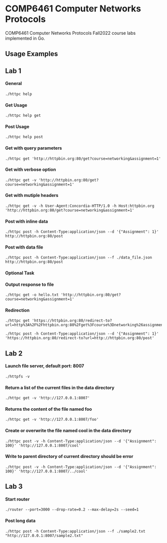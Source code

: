 # COMP6461 Computer Networks Protocols

COMP6461 Computer Networks Protocols Fall2022 course labs implemented in Go.

## Usage Examples

## Lab 1
#### General
```
./httpc help
```
#### Get Usage
```
./httpc help get
```
#### Post Usage
```
./httpc help post
```
#### Get with query parameters
```
./httpc get 'http://httpbin.org:80/get?course=networking&assignment=1'
```
#### Get with verbose option
```
./httpc get -v 'http://httpbin.org:80/get?course=networking&assignment=1'
```
#### Get with mutiple headers
```
./httpc get -v -h User-Agent:Concordia-HTTP/1.0 -h Host:httpbin.org 'http://httpbin.org:80/get?course=networking&assignment=1'
```
#### Post with inline data
```
./httpc post -h Content-Type:application/json --d '{"Assignment": 1}' http://httpbin.org:80/post
```
#### Post with data file
```
./httpc post -h Content-Type:application/json --f ./data_file.json http://httpbin.org:80/post
```
#### Optional Task
#### Output response to file
```
./httpc get -o hello.txt 'http://httpbin.org:80/get?course=networking&assignment=1' 
```
#### Redirection
```
./httpc get 'https://httpbin.org:80/redirect-to?url=http%3A%2F%2Fhttpbin.org:80%2Fget%3Fcourse%3Dnetworking%26assignment%3D1'
```
```
./httpc post -h Content-Type:application/json --d '{"Assignment": 1}' 'https://httpbin.org:80/redirect-to?url=http://httpbin.org:80/post'
```
## Lab 2
#### Launch file server, default port: 8007
```
./httpfs -v
```

#### Return a list of the current files in the data directory
```
./httpc get -v 'http://127.0.0.1:8007'
```

#### Returns the content of the file named foo
```
./httpc get -v 'http://127.0.0.1:8007/foo'
```

#### Create or overwrite the file named cool in the data directory
```
./httpc post -v -h Content-Type:application/json --d '{"Assignment": 100}' 'http://127.0.0.1:8007/cool'
```

#### Write to parent directory of current directory should be error
```
./httpc post -v -h Content-Type:application/json --d '{"Assignment": 100}' 'http://127.0.0.1:8007/../cool'
```
## Lab 3
#### Start router
```
./router --port=3000 --drop-rate=0.2 --max-delay=2s --seed=1
```

#### Post long data
```
./httpc post -h Content-Type:application/json --f ./sample2.txt "http://127.0.0.1:8007/sample2.txt"
```